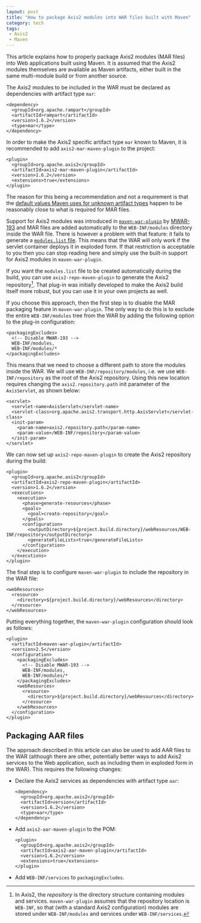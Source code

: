 ```yaml
---
layout: post
title: "How to package Axis2 modules into WAR files built with Maven"
category: tech
tags:
 - Axis2
 - Maven
---
```


This article explains how to properly package Axis2 modules (MAR files) into Web applications
built using Maven. It is assumed that the Axis2 modules themselves are available as Maven artifacts,
either built in the same multi-module build or from another source.

The Axis2 modules to be included in the WAR must be declared as dependencies with artifact type `mar`:

~~~ markup
<dependency>
  <groupId>org.apache.rampart</groupId>
  <artifactId>rampart</artifactId>
  <version>1.6.2</version>
  <type>mar</type>
</dependency>
~~~

In order to make the Axis2 specific artifact type `mar` known to Maven, it is recommended to add
`axis2-mar-maven-plugin` to the project:

~~~ markup
<plugin>
  <groupId>org.apache.axis2</groupId>
  <artifactId>axis2-mar-maven-plugin</artifactId>
  <version>1.6.2</version>
  <extensions>true</extensions>
</plugin>
~~~

The reason for this being a recommendation and not a requirement is that the [default values
Maven uses for unknown artifact types][1] happen to be reasonably close to what is required
for MAR files.

Support for Axis2 modules was introduced in [`maven-war-plugin`][2] by [MWAR-193][3] and MAR files
are added automatically to the `WEB-INF/modules` directory inside the WAR file. There is however a
problem with that feature: it fails to generate a [`modules.list` file][4]. This means that the WAR will
only work if the servlet container deploys it in exploded form. If that restriction is acceptable to you
then you can stop reading here and simply use the built-in support for Axis2 modules in `maven-war-plugin`.

If you want the `modules.list` file to be created automatically during the build, you can use `axis2-repo-maven-plugin`
to generate the Axis2 repository[^1]. That plug-in was initially developed to make the Axis2 build itself more robust,
but you can use it in your own projects as well.

If you choose this approach, then the first step is to disable the MAR packaging feature in `maven-war-plugin`.
The only way to do this is to exclude the entire `WEB-INF/modules` tree from the WAR by adding 
the following option to the plug-in configuration:

~~~ markup
<packagingExcludes>
  <!-- Disable MWAR-193 -->
  WEB-INF/modules,
  WEB-INF/modules/*
</packagingExcludes>
~~~

This means that we need to choose a different path to store the modules inside the WAR. We will use
`WEB-INF/repository/modules`, i.e. we use `WEB-INF/repository` as the root of the Axis2 repository.
Using this new location requires changing the `axis2.repository.path` init parameter of the
`AxisServlet`, as shown below:

~~~ markup
<servlet>
  <servlet-name>AxisServlet</servlet-name>
  <servlet-class>org.apache.axis2.transport.http.AxisServlet</servlet-class>
  <init-param>
    <param-name>axis2.repository.path</param-name>
    <param-value>/WEB-INF/repository</param-value>
  </init-param>
</servlet>
~~~

We can now set up `axis2-repo-maven-plugin` to create the Axis2 repository during the build:

~~~ markup
<plugin>
  <groupId>org.apache.axis2</groupId>
  <artifactId>axis2-repo-maven-plugin</artifactId>
  <version>1.6.2</version>
  <executions>
    <execution>
      <phase>generate-resources</phase>
      <goals>
        <goal>create-repository</goal>
      </goals>
      <configuration>
        <outputDirectory>${project.build.directory}/webResources/WEB-INF/repository</outputDirectory>
        <generateFileLists>true</generateFileLists>
      </configuration>
    </execution>
  </executions>
</plugin>
~~~

The final step is to configure `maven-war-plugin` to include the repository in the WAR file:

~~~ markup
<webResources>
  <resource>
    <directory>${project.build.directory}/webResources</directory>
  </resource>
</webResources>
~~~

Putting everything together, the `maven-war-plugin` configuration should look as follows: 

~~~ markup
<plugin>
  <artifactId>maven-war-plugin</artifactId>
  <version>2.5</version>
  <configuration>
    <packagingExcludes>
      <!-- Disable MWAR-193 -->
      WEB-INF/modules,
      WEB-INF/modules/*
    </packagingExcludes>
    <webResources>
      <resource>
        <directory>${project.build.directory}/webResources</directory>
      </resource>
    </webResources>
  </configuration>
</plugin>
~~~

## Packaging AAR files

The approach described in this article can also be used to add AAR files to the WAR (although there are
other, potentially better ways to add Axis2 services to the Web application, such as including them in exploded form in the WAR).
This requires the following changes:

*   Declare the Axis2 services as dependencies with artifact type `aar`:

    ~~~ markup
    <dependency>
      <groupId>org.apache.axis2</groupId>
      <artifactId>version</artifactId>
      <version>1.6.2</version>
      <type>aar</type>
    </dependency>
    ~~~

*   Add `axis2-aar-maven-plugin` to the POM:

    ~~~ markup
    <plugin>
      <groupId>org.apache.axis2</groupId>
      <artifactId>axis2-aar-maven-plugin</artifactId>
      <version>1.6.2</version>
      <extensions>true</extensions>
    </plugin>
    ~~~

*   Add `WEB-INF/services` to `packagingExcludes`.


[^1]: In Axis2, the *repository* is the directory structure containing modules and services. `maven-war-plugin` assumes
      that the repository location is `WEB-INF`, so that (with a standard Axis2 configuration) modules are stored under
      `WEB-INF/modules` and services under `WEB-INF/services`.

[1]: /2015/01/10/maven-undefined-artifact-types.html
[2]: http://maven.apache.org/plugins/maven-war-plugin/
[3]: https://jira.codehaus.org/browse/MWAR-193
[4]: http://axis.apache.org/axis2/java/core/docs/app_server.html